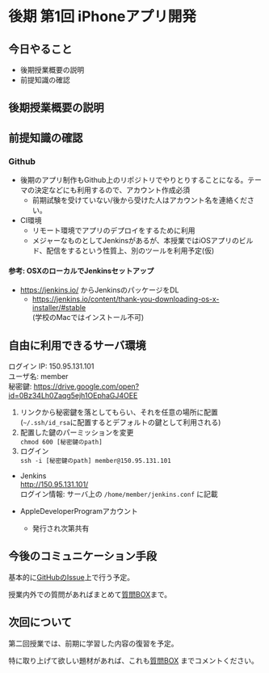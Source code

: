 # 後期 第1回 iPhoneアプリ開発

## 今日やること
- 後期授業概要の説明
- 前提知識の確認

## 後期授業概要の説明


## 前提知識の確認
### Github
- 後期のアプリ制作もGithub上のリポジトリでやりとりすることになる。テーマの決定などにも利用するので、アカウント作成必須
  - 前期試験を受けていない/後から受けた人はアカウント名を連絡ください。
- CI環境
  - リモート環境でアプリのデプロイをするために利用
  - メジャーなものとしてJenkinsがあるが、本授業ではiOSアプリのビルド、配信をするという性質上、別のツールを利用予定(仮)

#### 参考: OSXのローカルでJenkinsセットアップ
- https://jenkins.io/ からJenkinsのパッケージをDL
  - https://jenkins.io/content/thank-you-downloading-os-x-installer/#stable  
  (学校のMacではインストール不可)


## 自由に利用できるサーバ環境
ログイン
IP: 150.95.131.101  
ユーザ名: member  
秘密鍵:  https://drive.google.com/open?id=0Bz34Lh0Zaqg5ejh1OEphaGJ4OEE

1. リンクから秘密鍵を落としてもらい、それを任意の場所に配置  
  (`~/.ssh/id_rsa`に配置するとデフォルトの鍵として利用される)
2. 配置した鍵のパーミッションを変更  
  `chmod 600 [秘密鍵のpath]`
3. ログイン  
  `ssh -i [秘密鍵のpath] member@150.95.131.101`

- Jenkins  
  http://150.95.131.101/  
  ログイン情報: サーバ上の `/home/member/jenkins.conf` に記載

- AppleDeveloperProgramアカウント  
  - 発行され次第共有

## 今後のコミュニケーション手段
基本的に[GitHubのIssue](https://github.com/TechC-App/README/issues)上で行う予定。

授業内外での質問があればまとめて[質問BOX](https://github.com/TechC-App/README/issues/2)まで。

## 次回について
第二回授業では、前期に学習した内容の復習を予定。

特に取り上げて欲しい題材があれば、これも[質問BOX](https://github.com/TechC-App/README/issues/2) までコメントください。
